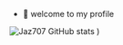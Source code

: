 - 👋 welcome to my profile











![Jaz707 GitHub stats](https://github-readme-stats.vercel.app/api?username=jazroth&show_icons=true&theme=merko)
)
